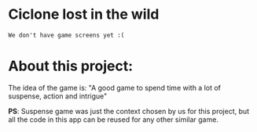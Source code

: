 # Ciclone lost in the wild
`We don't have game screens yet :(`

# About this project:
The idea of the game is:
"A good game to spend time with a lot of suspense, action and intrigue"

**PS**: Suspense game was just the context chosen by us for this project, but all the code in this app can be reused for any other similar game.
